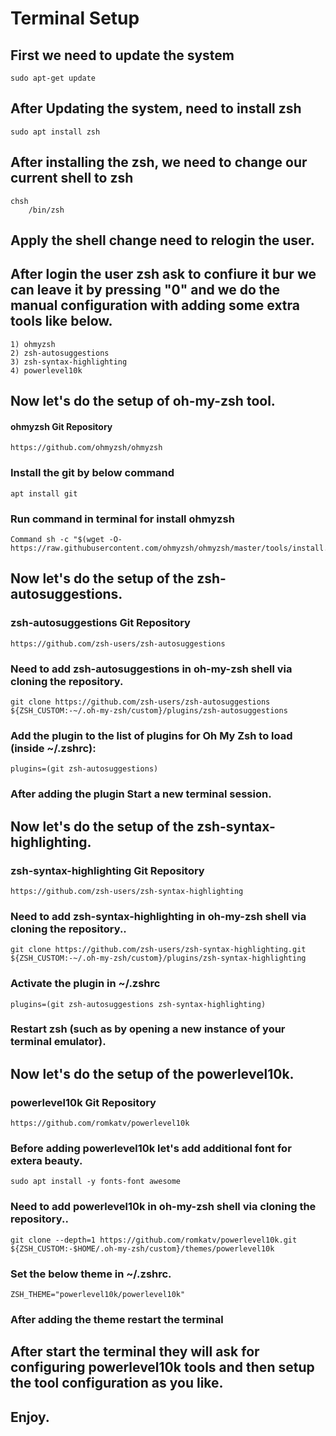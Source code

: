 # Terminal Setup 

## First we need to update the system 
    sudo apt-get update

## After Updating the system, need to install zsh 
    sudo apt install zsh

## After installing the zsh, we need to change our current shell to zsh 
    chsh
        /bin/zsh

## Apply the shell change need to relogin the user.

## After login the user zsh ask to confiure it bur we can leave it by pressing "0" and we do the manual configuration with adding some extra tools like below.
    1) ohmyzsh
    2) zsh-autosuggestions
    3) zsh-syntax-highlighting
    4) powerlevel10k

## Now let's do the setup of oh-my-zsh tool.

#### ohmyzsh Git Repository 
    https://github.com/ohmyzsh/ohmyzsh

### Install the git by below command
    apt install git

### Run command in terminal for install ohmyzsh
    Command sh -c "$(wget -O- https://raw.githubusercontent.com/ohmyzsh/ohmyzsh/master/tools/install.sh)"

## Now let's do the setup of the zsh-autosuggestions.
### zsh-autosuggestions Git Repository
    https://github.com/zsh-users/zsh-autosuggestions

### Need to add zsh-autosuggestions in oh-my-zsh shell via cloning the repository.
    git clone https://github.com/zsh-users/zsh-autosuggestions ${ZSH_CUSTOM:-~/.oh-my-zsh/custom}/plugins/zsh-autosuggestions
    
### Add the plugin to the list of plugins for Oh My Zsh to load (inside ~/.zshrc):
    plugins=(git zsh-autosuggestions)

### After adding the plugin Start a new terminal session.

## Now let's do the setup of the zsh-syntax-highlighting.
### zsh-syntax-highlighting Git Repository
    https://github.com/zsh-users/zsh-syntax-highlighting

### Need to add zsh-syntax-highlighting in oh-my-zsh shell via cloning the repository..
    git clone https://github.com/zsh-users/zsh-syntax-highlighting.git ${ZSH_CUSTOM:-~/.oh-my-zsh/custom}/plugins/zsh-syntax-highlighting
    
### Activate the plugin in ~/.zshrc
    plugins=(git zsh-autosuggestions zsh-syntax-highlighting)

### Restart zsh (such as by opening a new instance of your terminal emulator).

## Now let's do the setup of the powerlevel10k.
### powerlevel10k Git Repository
    https://github.com/romkatv/powerlevel10k

### Before adding powerlevel10k let's add additional font for extera beauty.
    sudo apt install -y fonts-font awesome

### Need to add powerlevel10k in oh-my-zsh shell via cloning the repository..
    git clone --depth=1 https://github.com/romkatv/powerlevel10k.git ${ZSH_CUSTOM:-$HOME/.oh-my-zsh/custom}/themes/powerlevel10k

### Set the below theme in ~/.zshrc.
    ZSH_THEME="powerlevel10k/powerlevel10k"

### After adding the theme restart the terminal

## After start the terminal they will ask for configuring powerlevel10k tools and then setup the tool configuration as you like.

## Enjoy. 